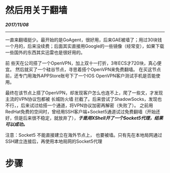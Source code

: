 # 然后用关于翻墙

_**2017/11/08**_

---

一直来翻墙挺少。最开始的是GoAgent，很好用，后来GAE被墙了；用过30块钱一个月的，后来没续费；后面其实直接用Google的一些镜像（经常变），如果下载一些国外的东西其实迅雷也是很好用的。

前 些天在公司搭了一个OpenVPN，加上双十一打折，3年ECS才720块，真心便宜。 然后就买了一个硅谷节点，寻思着搭个OpenVPN来免费翻墙。 在买这节点前，还专门用海外APPStore账号下了一个IOS OpenVPN客户测试手机是否能使用。

最终在该节点上搭了OpenVPN，却发现客户怎么也连不上，爬了一些文，才发现主流的VPN协议包都被 长城防火墙 拦截了。后来尝试了ShadowSocks，发现也不行，，后来试过给搭一个通道，将VPN协议加密再解密（失败了）。 之前用RedHat免费的空间时，曾经用SSH客户端+Socket5通道试过免费翻墙（开始还好，但是后来很不稳定，就放弃了），_**于是用XShell开了一个Socket5代理，结果可以成功。**_

注意：Socket5 不能直接建立在海外节点上， 也要被墙。只有先在本地局网通过SSH建立连接后，再使用本地局网的Socket5代理

# 步骤



